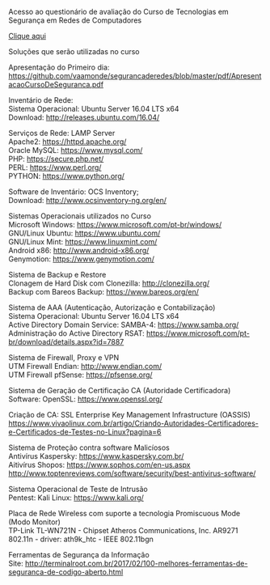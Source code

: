 Acesso ao questionário de avaliação do Curso de Tecnologias em Segurança em Redes de Computadores

<a href="https://goo.gl/forms/RlXawi2ZwLvmJhLJ3" target="_blank">Clique aqui</a>

Soluções que serão utilizadas no curso

Apresentação do Primeiro dia: https://github.com/vaamonde/segurancaderedes/blob/master/pdf/ApresentacaoCursoDeSeguranca.pdf

Inventário de Rede:<br>
Sistema Operacional: Ubuntu Server 16.04 LTS x64<br>
Download: http://releases.ubuntu.com/16.04/<br>

Serviços de Rede: LAMP Server<br>
Apache2: https://httpd.apache.org/<br>
Oracle MySQL: https://www.mysql.com/<br>
PHP: https://secure.php.net/<br>
PERL: https://www.perl.org/<br>
PYTHON: https://www.python.org/<br>

Software de Inventário: OCS Inventory;<br>
Download: http://www.ocsinventory-ng.org/en/<br>

Sistemas Operacionais utilizados no Curso<br>
Microsoft Windows: https://www.microsoft.com/pt-br/windows/<br>
GNU/Linux Ubuntu: https://www.ubuntu.com/<br>
GNU/Linux Mint: https://www.linuxmint.com/<br>
Android x86: http://www.android-x86.org/<br>
Genymotion: https://www.genymotion.com/<br>

Sistema de Backup e Restore<br>
Clonagem de Hard Disk com Clonezilla: http://clonezilla.org/<br>
Backup com Bareos Backup: https://www.bareos.org/en/<br>

Sistema de AAA (Autenticação, Autorização e Contabilização)<br>
Sistema Operacional: Ubuntu Server 16.04 LTS x64 <br>
Active Directory Domain Service: SAMBA-4: https://www.samba.org/<br>
Administração do Active Directory RSAT: https://www.microsoft.com/pt-br/download/details.aspx?id=7887<br>

Sistema de Firewall, Proxy e VPN<br>
UTM Firewall Endian: http://www.endian.com/<br>
UTM Firewall pfSense: https://pfsense.org/<br>

Sistema de Geração de Certificação CA (Autoridade Certificadora)<br>
Software: OpenSSL: https://www.openssl.org/<br>

Criação de CA: SSL Enterprise Key Management Infrastructure (OASSIS)<br>
https://www.vivaolinux.com.br/artigo/Criando-Autoridades-Certificadores-e-Certificados-de-Testes-no-Linux?pagina=6<br>

Sistema de Proteção contra software Malicíosos<br>
Antivírus Kaspersky: https://www.kaspersky.com.br/<br>
Aitivírus Shopos: https://www.sophos.com/en-us.aspx<br>
http://www.toptenreviews.com/software/security/best-antivirus-software/<br>

Sistema Operacional de Teste de Intrusão<br>
Pentest: Kali Linux: https://www.kali.org/<br>

Placa de Rede Wireless com suporte a tecnologia Promiscuous Mode (Modo Monitor)<br>
TP-Link TL-WN721N - Chipset Atheros Communications, Inc. AR9271 802.11n - driver: ath9k_htc - IEEE 802.11bgn<br>

Ferramentas de Segurança da Informação<br>
Site: http://terminalroot.com.br/2017/02/100-melhores-ferramentas-de-seguranca-de-codigo-aberto.html<br>
